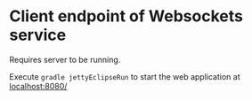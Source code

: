 # Client endpoint of Websockets service

Requires server to be running.

Execute `gradle jettyEclipseRun` to start the web application at [localhost:8080/](localhost:8080/)
